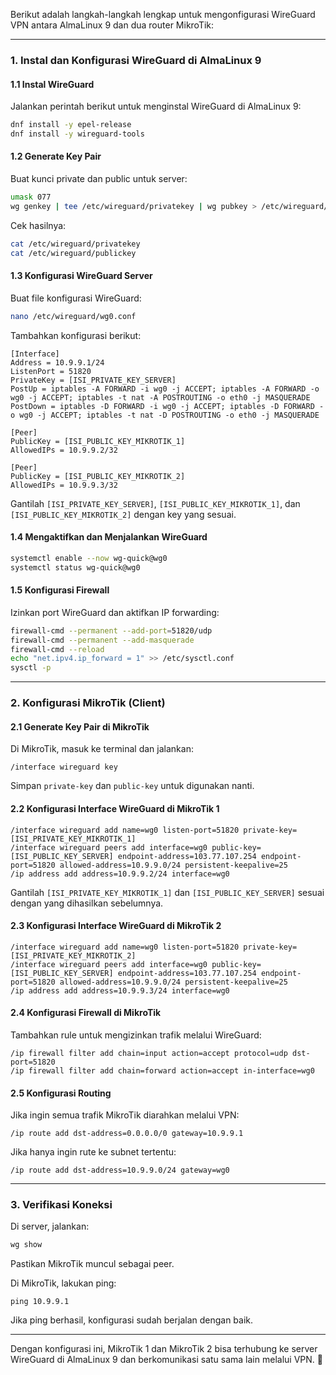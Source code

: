 Berikut adalah langkah-langkah lengkap untuk mengonfigurasi WireGuard VPN antara AlmaLinux 9 dan dua router MikroTik:

---

### **1. Instal dan Konfigurasi WireGuard di AlmaLinux 9**
#### **1.1 Instal WireGuard**
Jalankan perintah berikut untuk menginstal WireGuard di AlmaLinux 9:
```bash
dnf install -y epel-release
dnf install -y wireguard-tools
```

#### **1.2 Generate Key Pair**
Buat kunci private dan public untuk server:
```bash
umask 077
wg genkey | tee /etc/wireguard/privatekey | wg pubkey > /etc/wireguard/publickey
```
Cek hasilnya:
```bash
cat /etc/wireguard/privatekey
cat /etc/wireguard/publickey
```

#### **1.3 Konfigurasi WireGuard Server**
Buat file konfigurasi WireGuard:
```bash
nano /etc/wireguard/wg0.conf
```
Tambahkan konfigurasi berikut:
```
[Interface]
Address = 10.9.9.1/24
ListenPort = 51820
PrivateKey = [ISI_PRIVATE_KEY_SERVER]
PostUp = iptables -A FORWARD -i wg0 -j ACCEPT; iptables -A FORWARD -o wg0 -j ACCEPT; iptables -t nat -A POSTROUTING -o eth0 -j MASQUERADE
PostDown = iptables -D FORWARD -i wg0 -j ACCEPT; iptables -D FORWARD -o wg0 -j ACCEPT; iptables -t nat -D POSTROUTING -o eth0 -j MASQUERADE

[Peer]
PublicKey = [ISI_PUBLIC_KEY_MIKROTIK_1]
AllowedIPs = 10.9.9.2/32

[Peer]
PublicKey = [ISI_PUBLIC_KEY_MIKROTIK_2]
AllowedIPs = 10.9.9.3/32
```
Gantilah `[ISI_PRIVATE_KEY_SERVER]`, `[ISI_PUBLIC_KEY_MIKROTIK_1]`, dan `[ISI_PUBLIC_KEY_MIKROTIK_2]` dengan key yang sesuai.

#### **1.4 Mengaktifkan dan Menjalankan WireGuard**
```bash
systemctl enable --now wg-quick@wg0
systemctl status wg-quick@wg0
```

#### **1.5 Konfigurasi Firewall**
Izinkan port WireGuard dan aktifkan IP forwarding:
```bash
firewall-cmd --permanent --add-port=51820/udp
firewall-cmd --permanent --add-masquerade
firewall-cmd --reload
echo "net.ipv4.ip_forward = 1" >> /etc/sysctl.conf
sysctl -p
```

---

### **2. Konfigurasi MikroTik (Client)**
#### **2.1 Generate Key Pair di MikroTik**
Di MikroTik, masuk ke terminal dan jalankan:
```shell
/interface wireguard key
```
Simpan `private-key` dan `public-key` untuk digunakan nanti.

#### **2.2 Konfigurasi Interface WireGuard di MikroTik 1**
```shell
/interface wireguard add name=wg0 listen-port=51820 private-key=[ISI_PRIVATE_KEY_MIKROTIK_1]
/interface wireguard peers add interface=wg0 public-key=[ISI_PUBLIC_KEY_SERVER] endpoint-address=103.77.107.254 endpoint-port=51820 allowed-address=10.9.9.0/24 persistent-keepalive=25
/ip address add address=10.9.9.2/24 interface=wg0
```
Gantilah `[ISI_PRIVATE_KEY_MIKROTIK_1]` dan `[ISI_PUBLIC_KEY_SERVER]` sesuai dengan yang dihasilkan sebelumnya.

#### **2.3 Konfigurasi Interface WireGuard di MikroTik 2**
```shell
/interface wireguard add name=wg0 listen-port=51820 private-key=[ISI_PRIVATE_KEY_MIKROTIK_2]
/interface wireguard peers add interface=wg0 public-key=[ISI_PUBLIC_KEY_SERVER] endpoint-address=103.77.107.254 endpoint-port=51820 allowed-address=10.9.9.0/24 persistent-keepalive=25
/ip address add address=10.9.9.3/24 interface=wg0
```

#### **2.4 Konfigurasi Firewall di MikroTik**
Tambahkan rule untuk mengizinkan trafik melalui WireGuard:
```shell
/ip firewall filter add chain=input action=accept protocol=udp dst-port=51820
/ip firewall filter add chain=forward action=accept in-interface=wg0
```

#### **2.5 Konfigurasi Routing**
Jika ingin semua trafik MikroTik diarahkan melalui VPN:
```shell
/ip route add dst-address=0.0.0.0/0 gateway=10.9.9.1
```
Jika hanya ingin rute ke subnet tertentu:
```shell
/ip route add dst-address=10.9.9.0/24 gateway=wg0
```

---

### **3. Verifikasi Koneksi**
Di server, jalankan:
```bash
wg show
```
Pastikan MikroTik muncul sebagai peer.

Di MikroTik, lakukan ping:
```shell
ping 10.9.9.1
```
Jika ping berhasil, konfigurasi sudah berjalan dengan baik.

---

Dengan konfigurasi ini, MikroTik 1 dan MikroTik 2 bisa terhubung ke server WireGuard di AlmaLinux 9 dan berkomunikasi satu sama lain melalui VPN. 🚀

